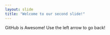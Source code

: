 ```yaml
---
layout: slide
title: "Welcome to our second slide!"
---
```

GitHub is Awesome!
Use the left arrow to go back!
